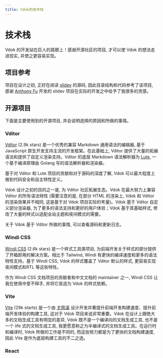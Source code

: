 ```yaml
---
title: Vdok的技术栈
---
```


# 技术栈

Vdok 的开发站在巨人的肩膀上！感谢开源社区的项目, 才可以使 Vdok 的想法走进现实, 并使之更容易实现。

## 项目参考

项目在设计之初, 正好在阅读 [slidev](https://github.com/slidevjs/slidev) 的源码, 因此目录结构和代码参考了该项目, 感谢 [Anthony Fu](https://github.com/antfu) 开发的 slidev 项目在实际的开发之中给予了我很多的灵感。

## 开源项目

下面是主要使用到的开源项目, 并会说明选择的原因和所做的事情。

### Vditor

[Vditor](https://github.com/Vanessa219/vditor) (2.9k stars) 是一个优秀的兼容 Markdown 通用语法的编辑器, 基于 JavaScript 原生开发支持主流的开发框架。在此基础上, Vditor 提供了大量的拓展语法和提供了自定义渲染支持。Vditor 的底层 Markdown 语法解析器为 [Lute](https://github.com/88250/lute), 一个基于编译原理由 Golang 写的语法解析器和渲染器。

基于对 Vditor 和 Lute 项目的贡献和对于源码的深度了解, Vdok 可以最大程度上做到代码安全和自主特性定义。

Vdok 设计之初的目的之一是, 为 Vditor 社区拓展生态。Vdok 在最大努力上兼容 Vditor 的所有语法特性 (需要注意的是, 在部分 HTML 的渲染上, Vdok 和 Vditor 的渲染效果并不相同, 这是基于对 Vdok 项目实际的考量)。Vdok 基于 Vditor 自定义部分渲染器, 为了更多的语法支持和更好的用户体验；Vdok 基于其基础样式, 修改了大量的样式以适配全站主题和夜间模式的需要。

关于 Vdok 基于 Vditor 所做的事情, 可以查看源码和更新日志。

### Windi CSS

[Windi CSS](https://windicss.org/) (2.6k stars) 是一个样式工具类项目, 为前端开发关于样式的部分提供了开箱即用的解决方案。相比于 Tailwind, Windi 有更快的编译速度和更多的语法特性支持。基于 Windi CSS, Vdok 的样式覆盖了 Vditor 默认的样式, 更容易实现夜间模式和RTL
等这些特性。

作为 Windi CSS 文档项目的贡献者和中文文档的 maintainer 之一, Windi CSS 让我在使用中爱不释手, 并将它首选为 Vdok 的样式依赖。

### Vite

[Vite](https://vitejs.dev/) (29k starts) 是一个由 [尤雨溪](https://github.com/yyx990803) 设计开发并著提升前端开发构建速度、提升前端开发体验的构建工具, 这对于 Vdok 项目来说非常重要。Vdok 在设计上跟绝大多的文档生成工具有明显的差异, Vdok 既不是一个编译向的文档生成工具, 也不是一个 iife 式的文档生成工具, 我更愿意称之为半编译式的文档生成工具。在运行时和编译时, Vdok 所做的工作是不同的, 而这些努力都是为了更快的文档构建速度, 因此 Vite 是作为底层构建工具的不二之选。

### React
